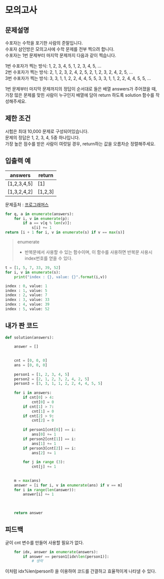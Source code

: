 # 모의고사

## 문제설명
수포자는 수학을 포기한 사람의 준말입니다.<br>
수포자 삼인방은 모의고사에 수학 문제를 전부 찍으려 합니다.<br>
수포자는 1번 문제부터 마지막 문제까지 다음과 같이 찍습니다.<br>

1번 수포자가 찍는 방식: 1, 2, 3, 4, 5, 1, 2, 3, 4, 5, ...<br>
2번 수포자가 찍는 방식: 2, 1, 2, 3, 2, 4, 2, 5, 2, 1, 2, 3, 2, 4, 2, 5, ...<br>
3번 수포자가 찍는 방식: 3, 3, 1, 1, 2, 2, 4, 4, 5, 5, 3, 3, 1, 1, 2, 2, 4, 4, 5, 5, ...<br>

1번 문제부터 마지막 문제까지의 정답이 순서대로 들은 배열 answers가 주어졌을 때,<br>
가장 많은 문제를 맞힌 사람이 누구인지 배열에 담아 return 하도록 solution 함수를 작성해주세요.

## 제한 조건
시험은 최대 10,000 문제로 구성되어있습니다.<br>
문제의 정답은 1, 2, 3, 4, 5중 하나입니다.<br>
가장 높은 점수를 받은 사람이 여럿일 경우, return하는 값을 오름차순 정렬해주세요.<br>

## 입출력 예
| answers | return |
| ---------- | -----------|
| [1,2,3,4,5] | [1]
| [1,3,2,4,2] | [1,2,3]

문제출처 : [프로그래머스](https://programmers.co.kr/learn/challenges)



~~~python
for q, a in enumerate(answers):
    for i, v in enumerate(p):
        if a == v[q % len(v)]:
            s[i] += 1
return [i + 1 for i, v in enumerate(s) if v == max(s)]
~~~



> enumerate
> + 반복문에서 사용할 수 있는 함수이며, 이 함수를 사용하면 반복문 사용시 index번호를 얻을 수 있다.
~~~python
t = [1, 5, 7, 33, 39, 52]
for i, v in enumerate(s):
    print("index : {}, value: {}".format(i,v))

index : 0, value: 1
index : 1, value: 5
index : 2, value: 7
index : 3, value: 33
index : 4, value: 39
index : 5, value: 52
~~~

## 내가 짠 코드

~~~python
def solution(answers):
    
    answer = []
    
    
    cnt = [0, 0, 0]
    ans = [0, 0, 0]
    
    person1 = [1, 2, 3, 4, 5]
    person2 = [2, 1, 2, 3, 2, 4, 2, 5]
    person3 = [3, 3, 1, 1, 2, 2, 4, 4, 5, 5]
    
    for i in answers:
        if cnt[0] > 4:
            cnt[0] = 0
        if cnt[1] > 7:
            cnt[1] = 0
        if cnt[2] > 9:
            cnt[2] = 0
        
        if person1[cnt[0]] == i:
            ans[0] += 1
        if person2[cnt[1]] == i:
            ans[1] += 1
        if person3[cnt[2]] == i:
            ans[2] += 1
            
        for j in range (3):
            cnt[j] += 1
        
        
    m = max(ans)
    answer = [i for i, v in enumerate(ans) if v == m]
    for i in range(len(answer)):
        answer[i] += 1
    
        
    
    return answer
~~~

## 피드백

굳이 cnt 변수를 만들어 사용할 필요가 없다.
~~~python
    for idx, answer in enumerate(answers):
        if answer == person1[idx%len(person1)]:
            # 생략
~~~
이처럼 idx%len(person1) 을 이용하여 코드를 간결하고 효율적이게 나타낼 수 있다.
